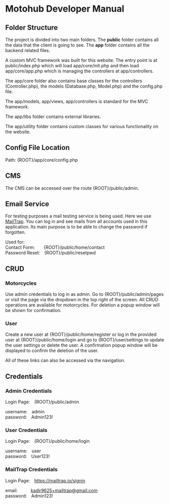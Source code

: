 # Motohub Developer Manual

## Folder Structure

The project is divided into two main folders. The **public** folder contains all the data that the client is going to see. The **app** folder contains all the backend related files.

A custom MVC framework was built for this website. The entry point is at public/index.php which will load app/core/init.php and then load app/core/app.php which is managing the controllers at app/controllers.

The app/core folder also contains base classes for the controllers (Controller.php), the models (Database.php, Model.php) and the config.php file.

The app/models, app/views, app/controllers is standard for the MVC framework.

The app/libs folder contains external libraries.

The app/utility folder contains custom classes for various functionality on the website.

## Config File Location

Path: {ROOT}/app/core/config.php

## CMS

The CMS can be accessed over the route {ROOT}/public/admin.

## Email Service

For testing purposes a mail testing service is being used. Here we use [MailTrap](https://mailtrap.io/). You can log in and see mails from all accounts used in this application. Its main purpose is to be able to change the password if forgotten.

Used for:<br>
Contact Form:&emsp;&emsp;{ROOT}/public/home/contact<br>
Password Reset:&emsp;{ROOT}/public/resetpwd

## CRUD

### Motorcycles

Use admin credentials to log in as admin. Go to {ROOT}/public/admin/pages or visit the page via the dropdown in the top right of the screen. All CRUD operations are available for motorcycles. For deletion a popup window will be shown for confirmation.

### User

Create a new user at {ROOT}/public/home/register or log in the provided user at {ROOT}/public/home/login and go to {ROOT}/user/settings to update the user settings or delete the user. A confirmation popup window will be displayed to confirm the deletion of the user.

All of these links can also be accessed via the navigation.

## Credentials

### Admin Credentials

Login Page:&emsp;{ROOT}/public/admin

username:&emsp;admin<br>
password:&emsp;Admin123!

### User Credentials

Login Page:&emsp;{ROOT}/public/home/login

username:&emsp;user<br>
password:&emsp;User123!

### MailTrap Credentials

Login Page:&emsp;https://mailtrap.io/signin

email:&emsp;&emsp;&emsp;kadir9625+mailtrap@gmail.com<br>
password:&emsp;Admin123!
